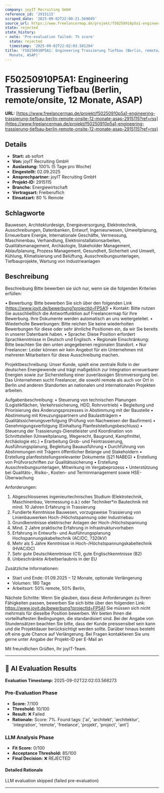 ```yaml
---
company: joyIT Recruiting GmbH
reference_id: '2915115'
scraped_date: '2025-09-02T22:00:21.569045'
source_url: https://www.freelancermap.de/projekt/f50250910p5a1-engineering-trassierung-tiefbau-berlin-remote-onsite-12-monate-asap-2915115?ref=rss
state: rejected
state_history:
- note: 'Pre-evaluation failed: 7% score'
  state: rejected
  timestamp: '2025-09-02T22:02:03.581204'
title: 'F50250910P5A1: Engineering Trassierung Tiefbau (Berlin, remote/onsite, 12
  Monate, ASAP)'
---
```



# F50250910P5A1: Engineering Trassierung Tiefbau (Berlin, remote/onsite, 12 Monate, ASAP)
**URL:** [https://www.freelancermap.de/projekt/f50250910p5a1-engineering-trassierung-tiefbau-berlin-remote-onsite-12-monate-asap-2915115?ref=rss](https://www.freelancermap.de/projekt/f50250910p5a1-engineering-trassierung-tiefbau-berlin-remote-onsite-12-monate-asap-2915115?ref=rss)
## Details
- **Start:** ab sofort
- **Von:** joyIT Recruiting GmbH
- **Auslastung:** 100% (5 Tage pro Woche)
- **Eingestellt:** 02.09.2025
- **Ansprechpartner:** joyIT Recruiting GmbH
- **Projekt-ID:** 2915115
- **Branche:** Energiewirtschaft
- **Vertragsart:** Freiberuflich
- **Einsatzart:** 80
                                                % Remote

## Schlagworte
Bauwesen, Architekturdesign, Energieversorgung, Elektrotechnik, Ausschreibungen, Datenbanken, Entwurf, Ingenieurwesen, Umweltplanung, Erneuerbare Energie, Internationale Geschäfte, Vermessung, Maschinenbau, Verhandlung, Elektroinstallationsarbeiten, Qualitätsmanagement, Archäologie, Stakeholder Management, Ablaufplanung, Prozess Management, Gesundheit, Sicherheit und Umwelt, Kühlung, Klimatisierung und Belüftung, Ausschreibungsunterlagen, Tiefbauprojekte, Wartung von Industrieanlagen

## Beschreibung
Beschreibung
Bitte bewerben sie sich nur, wenn sie die folgenden Kriterien erfüllen:

• Bewerbung: Bitte bewerben Sie sich über den folgenden Link (https://www.joyit.de/bewerbung?projectId=FP5A1)
• Kontakt: Bitte nutzen Sie ausschließlich die Antwortfunktion auf Freelancermap für Ihre Bewerbung. Ihre Dokumente werden automatisch an uns weitergeleitet.
• Wiederholte Bewerbungen: Bitte reichen Sie keine wiederholten Bewerbungen für diese oder sehr ähnliche Positionen ein, da wir Sie bereits in unserer Datenbank haben.
• Sprache: Diese Position erfordert Sprachkenntnisse in Deutsch und Englisch.
• Regionale Einschränkung: Bitte beachten Sie den unten angegebenen regionalen Standort.
• Nur Freelancer: Leider können wir kein Angebot für ein Unternehmen mit mehreren Mitarbeitern für diese Ausschreibung machen.

Projektbeschreibung:
Unser Kunde, spielt eine zentrale Rolle in der deutschen Energiewende und trägt maßgeblich zur Integration erneuerbarer Energien sowie zur Sicherstellung einer zuverlässigen Stromversorgung bei. Das Unternehmen sucht Freelancer, die sowohl remote als auch vor Ort in Berlin und anderen Standorten an nationalen und internationalen Projekten arbeiten.

Aufgabenbeschreibung:
• Steuerung von technischen Planungen (Logistikflächen, Verkehrssicherung, HDD, Rohrvortrieb)
• Begleitung und Priorisierung des Änderungsprozesses in Abstimmung mit der Baustelle
• Abstimmung mit Kreuzungspartnern und Baulastträgern
• Qualitätssicherungsverfolgung (Prüfung von Nachweisen der Baufirmen)
• Genehmigungsverfolgung (Einhaltung Planfeststellungsbeschluss)
• Steuerung der Trassierungs-Dienstleister und Koordination von Schnittstellen (Umweltplanung, Wegerecht, Baugrund, Kampfmittel, Archäologie etc.)
• Erarbeitung Grob- und Feintrassierung, Ausführungsplanung, Begleitung Bauausführung
• Durchführung von Abstimmungen mit Trägern öffentlicher Belange und Stakeholdern
• Erstellung planfeststellungsrelevanter Dokumente (§21 NABEG)
• Erstellung von Prüfvorschriften zur Qualitätssicherung
• Erstellung Ausschreibungsunterlagen, Mitwirkung im Vergabeprozess
• Unterstützung bei Qualitäts-, Risiko-, Kosten- und Terminmanagement sowie HSE-Überwachung

Anforderungen:
1. Abgeschlossenes ingenieurtechnisches Studium (Elektrotechnik, Maschinenbau, Vermessung o.ä.) oder Techniker*in Bautechnik mit mind. 10 Jahren Erfahrung in Trassierung
2. Fundierte Kenntnisse Bauwesen, vorzugsweise Trassierung von Linienbauwerken Hoch-/Höchstspannung oder Industriebau
3. Grundkenntnisse elektrischer Anlagen der Hoch-/Höchstspannung
4. Mind. 2 Jahre praktische Erfahrung in Infrastrukturvorhaben
5. Erfahrung in Entwurfs- und Ausführungsplanung Hochspannungskabeltechnik (AC/DC, ?320kV)
6. Mehr als 5 Jahre Kenntnisse in Hoch-/Höchstspannungskabeltechnik (HVAC/DC)
7. Sehr gute Deutschkenntnisse (C1), gute Englischkenntnisse (B2)
8. Unbeschränkte Arbeitserlaubnis in der EU

Zusätzliche Informationen:

- Start und Ende: 01.09.2025 – 12 Monate, optionale Verlängerung
- Volumen: 180 Tage
- Arbeitsort: 50% remote, 50% Berlin,

Nächste Schritte:
Wenn Sie glauben, dass diese Anforderungen zu Ihren Fähigkeiten passen, bewerben Sie sich bitte über den folgenden Link: https://www.joyit.de/bewerbung?projectId=FP5A1
Sie müssen sich nicht mehrmals für dieselbe Position bewerben. Wir bieten Ihnen die vorteilhaftesten Bedingungen, die standardisiert sind. Bei der Angabe von Stundensätzen beachten Sie bitte, dass der Kunde preissensibel sein kann und die Projektdauer berücksichtigt werden sollte. Darüber hinaus besteht oft eine gute Chance auf Verlängerung.
Bei Fragen kontaktieren Sie uns gerne unter Angabe der Projekt-ID per E-Mail an

Mit freundlichen Grüßen,
Ihr joyIT-Team.

---

## 🤖 AI Evaluation Results

**Evaluation Timestamp:** 2025-09-02T22:02:03.568273

### Pre-Evaluation Phase
- **Score:** 7/100
- **Threshold:** 10/100
- **Result:** ❌ Failed
- **Rationale:** Score: 7%. Found tags: ['ai', 'architekt', 'architektur', 'integration', 'remote', 'freelance', 'projekt', 'project', 'ant']

### LLM Analysis Phase
- **Fit Score:** 0/100
- **Acceptance Threshold:** 85/100
- **Final Decision:** ❌ REJECTED

#### Detailed Rationale
LLM evaluation skipped (failed pre-evaluation)

---
